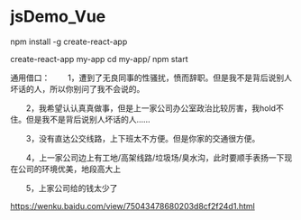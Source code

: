 # jsDemo_Vue

npm install -g create-react-app

create-react-app my-app
cd my-app/
npm start


通用借口：
　　1，遭到了无良同事的性骚扰，愤而辞职。但是我不是背后说别人坏话的人，所以你别问了我不会说的。

　　2，我希望认认真真做事，但是上一家公司办公室政治比较厉害，我hold不住。但是我不是背后说别人坏话的人……

　　3，没有直达公交线路，上下班太不方便。但是你家的交通很方便。

　　4，上一家公司边上有工地/高架线路/垃圾场/臭水沟，此时要顺手表扬一下现在公司的环境优美，地段高大上

　　5，上家公司给的钱太少了


https://wenku.baidu.com/view/75043478680203d8cf2f24d1.html
